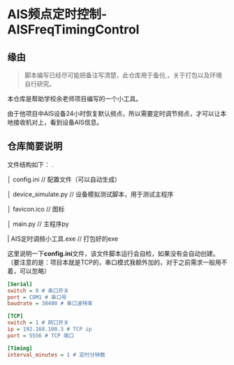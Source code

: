 # AIS频点定时控制-AISFreqTimingControl

## 缘由

> 脚本编写已经尽可能把备注写清楚，此仓库用于备份,，关于打包以及环境自行研究。

本仓库是帮助学校余老师项目编写的一个小工具。

由于他项目中AIS设备24小时恢复默认频点，所以需要定时调节频点，才可以让本地接收机对上，看到设备AIS信息。


## 仓库简要说明

文件结构如下：
.

│  config.ini  // 配置文件（可以自动生成）

│  device_simulate.py // 设备模拟测试脚本，用于测试主程序

│  favicon.ico // 图标

│  main.py // 主程序py

|  AIS定时调频小工具.exe // 打包好的exe



这里说明一下**config.ini**文件，该文件脚本运行会自检，如果没有会自动创建。（要注意的是：项目本就是TCP的，串口模式我额外加的，对于之前需求一般用不着，可以忽略）


```ini
[Serial]
switch = 0 # 串口开关
port = COM1 # 串口号 
baudrate = 38400 # 串口波特率

[TCP]
switch = 1 # 网口开关
ip = 192.168.100.3 # TCP ip
port = 5556 # TCP 端口

[Timing]
interval_minutes = 1 # 定时分钟数
